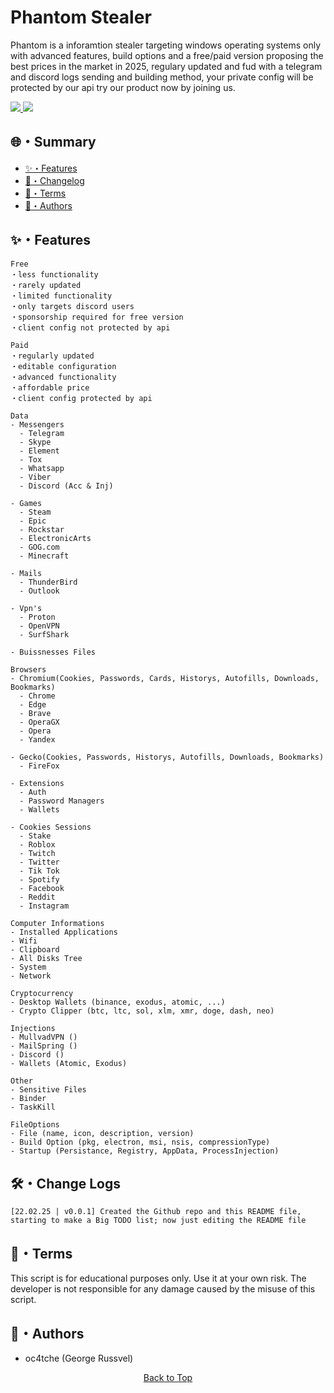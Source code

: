 # Phantom Stealer
<p>
Phantom is a inforamtion stealer targeting windows operating systems only with advanced features, build options
and a free/paid version proposing the best prices in the market in 2025, regulary updated and fud with a telegram and discord 
logs sending and building method, your private config will be protected by our api try our product now by joining us.
</p>

<a href="https://t.me/soon...">
  <img src="https://img.shields.io/badge/telegram-2CA5E0?style=for-the-badge&logo=telegram&logoColor=white">
</a>
<a href="https://discord.gg/soon...">
  <img src="https://img.shields.io/badge/discord-5865F2?style=for-the-badge&logo=discord&logoColor=white">
</a>

## 🌐・Summary   
  
- [✨・Features](#features) 
- [📝・Changelog](#changelog)     
- [💼・Terms](#terms)
- [👤・Authors](#authors)

## <a id="features"></a>✨・Features

```
Free
・less functionality
・rarely updated
・limited functionality
・only targets discord users
・sponsorship required for free version
・client config not protected by api

Paid
・regularly updated
・editable configuration
・advanced functionality
・affordable price
・client config protected by api

Data
- Messengers
  - Telegram
  - Skype
  - Element
  - Tox
  - Whatsapp
  - Viber
  - Discord (Acc & Inj)

- Games
  - Steam
  - Epic
  - Rockstar
  - ElectronicArts
  - GOG.com
  - Minecraft

- Mails
  - ThunderBird
  - Outlook

- Vpn's
  - Proton
  - OpenVPN
  - SurfShark

- Buissnesses Files

Browsers
- Chromium(Cookies, Passwords, Cards, Historys, Autofills, Downloads, Bookmarks)
  - Chrome
  - Edge
  - Brave
  - OperaGX
  - Opera
  - Yandex

- Gecko(Cookies, Passwords, Historys, Autofills, Downloads, Bookmarks)
  - FireFox

- Extensions
  - Auth
  - Password Managers
  - Wallets

- Cookies Sessions
  - Stake
  - Roblox
  - Twitch
  - Twitter
  - Tik Tok
  - Spotify
  - Facebook
  - Reddit
  - Instagram

Computer Informations
- Installed Applications
- Wifi
- Clipboard
- All Disks Tree
- System
- Network

Cryptocurrency
- Desktop Wallets (binance, exodus, atomic, ...)
- Crypto Clipper (btc, ltc, sol, xlm, xmr, doge, dash, neo)

Injections
- MullvadVPN ()
- MailSpring ()
- Discord ()
- Wallets (Atomic, Exodus)

Other
- Sensitive Files
- Binder
- TaskKill

FileOptions
- File (name, icon, description, version)
- Build Option (pkg, electron, msi, nsis, compressionType)
- Startup (Persistance, Registry, AppData, ProcessInjection)
```

## <a id="changelog"></a>🛠・Change Logs

```
[22.02.25 | v0.0.1] Created the Github repo and this README file, starting to make a Big TODO list; now just editing the README file
```

## <a id="terms"></a>💼・Terms

This script is for educational purposes only. Use it at your own risk. The developer is not responsible for any damage caused by the misuse of this script.


## <a id="authors"></a>👤・Authors

- oc4tche (George Russvel)


<p align="center">
  <a href=#top>Back to Top</a>
</p>
